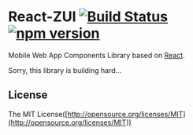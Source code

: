 # React-ZUI [![Build Status](https://travis-ci.org/weui/react-zui.svg?branch=master)](https://travis-ci.org/weui/react-zui) [![npm version](https://img.shields.io/npm/v/react-zui.svg)](https://www.npmjs.org/package/react-zui)

Mobile Web App Components Library based on [React](http://facebook.github.io/react/).

Sorry, this library is building hard...

## License

The MIT License([http://opensource.org/licenses/MIT](http://opensource.org/licenses/MIT))

